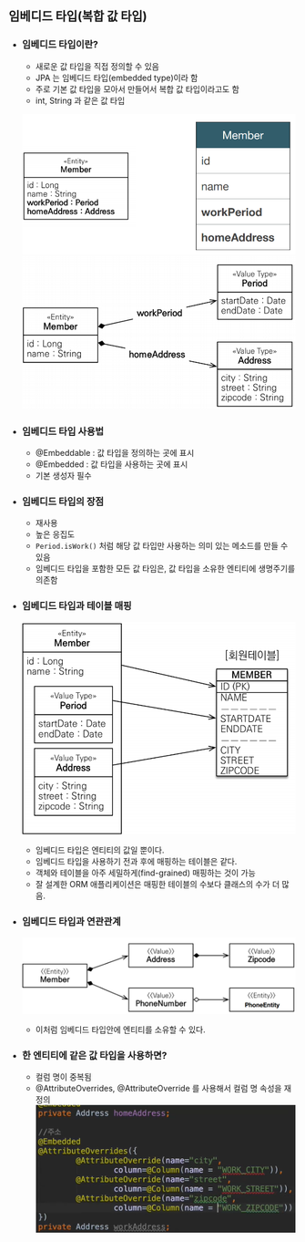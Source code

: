 ## 임베디드 타입(복합 값 타입)

* ### 임베디드 타입이란?
    * 새로운 값 타입을 직접 정의할 수 있음
    * JPA 는 임베디드 타입(embedded type)이라 함
    * 주로 기본 값 타입을 모아서 만들어서 복합 값 타입이라고도 함
    * int, String 과 같은 값 타입
    
    ![img_1.png](img_1.png)
    ![img_2.png](img_2.png)
  
* ### 임베디드 타입 사용법
    * @Embeddable : 값 타입을 정의하는 곳에 표시
    * @Embedded : 값 타입을 사용하는 곳에 표시
    * 기본 생성자 필수
    

* ### 임베디드 타입의 장점
    * 재사용
    * 높은 응집도
    * ```Period.isWork()``` 처럼 해당 값 타입만 사용하는 의미 있는 메소드를 만들 수 있음
    * 임베디드 타입을 포함한 모든 값 타임은, 값 타입을 소유한 엔티티에 생명주기를 의존함

    
* ### 임베디드 타입과 테이블 매핑
    ![img_3.png](img_3.png)
    * 임베디드 타입은 엔티티의 값일 뿐이다.
    * 임베디드 타입을 사용하기 전과 후에 매핑하는 테이블은 같다.
    * 객체와 테이블을 아주 세밀하게(find-grained) 매핑하는 것이 가능
    * 잘 설계한 ORM 애플리케이션은 매핑한 테이블의 수보다 클래스의 수가 더 많음.
    

* ### 임베디드 타입과 연관관계
    ![img_4.png](img_4.png)
    * 이처럼 임베디드 타입안에 엔티티를 소유할 수 있다.
    

* ### 한 엔티티에 같은 값 타입을 사용하면?
    * 컬럼 명이 중복됨
    * @AttributeOverrides, @AttributeOverride 를 사용해서 컬럼 명 속성을 재정의
    ![img_5.png](img_5.png)